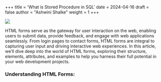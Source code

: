 +++
title = 'What is Stored Procedure in SQL'
date = 2024-04-16
draft = false
author = "Ashwini Shalke"
weight = 1
+++

![](https://cdn-images-1.medium.com/max/1600/1*6V3Zx1-36pJEcMzAiilHwA.jpeg)

HTML forms serve as the gateway for user interaction on the web, enabling users to submit data, provide feedback, and engage with web applications seamlessly. From login pages to contact forms, HTML forms are integral to capturing user input and driving interactive web experiences. In this article, we’ll dive deep into the world of HTML forms, exploring their structure, elements, attributes, and examples to help you harness their full potential in your web development projects.

### Understanding HTML Forms:
